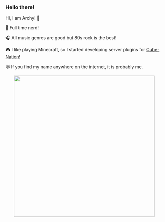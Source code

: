 ### Hello there!

Hi, I am Archy! 🤘

🧠 Full time nerd!

🎧 All music genres are good but 80s rock is the best!

🎮 I like playing Minecraft, so I started developing server plugins for [Cube-Nation](https://github.com/Cube-Nation)!

🕸️ If you find my name anywhere on the internet, it is probably me.

<div align="center">
  <img width="450em" src="https://github-readme-stats-th3shadowbroker.vercel.app/api?username=Archerymaister&show_icons=true&theme=dark&count_private=true" />
</div>
